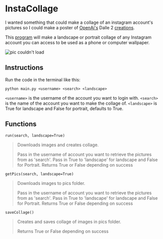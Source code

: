 # InstaCollage

I wanted something that could make a collage of an instagram account's pictures so I could make a poster of [OpenAi's](https://openai.com/dall-e-2/) Dalle 2 [creations](https://www.instagram.com/openaidalle/).

This [program](main.py) will make a landscape or portrait collage of any Instagram account you can access to be used as a phone or computer wallpaper.

![pic couldn't load](examples/pcCollage.jpg)

## Instructions

Run the code in the terminal like this:

`python main.py <username> <search> <landscape>`

`<username>` is the username of the account you want to login with.
`<search>` is the name of the account you want to make the collage of.
`<landscape>` is True for landscape and False for portrait, defaults to True.

## Functions

`run(search, landscape=True)`

> Downloads images and creates collage.
>
> Pass in the username of account you want to retrieve the pictures from as 'search'.
> Pass in True to 'landscape' for landscape and False for Portrait.
> Returns True or False depending on success

`getPics(search, landscape=True)`

> Downloads images to pics folder.
>
> Pass in the username of account you want to retrieve the pictures from as 'search'.
> Pass in True to 'landscape' for landscape and False for Portrait.
> Returns True or False depending on success

`saveCollage()`

> Creates and saves collage of images in pics folder.
>
> Returns True or False depending on success
